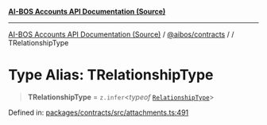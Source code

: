 [**AI-BOS Accounts API Documentation (Source)**](../../../README.md)

***

[AI-BOS Accounts API Documentation (Source)](../../../README.md) / [@aibos/contracts](../README.md) / [](../README.md) / TRelationshipType

# Type Alias: TRelationshipType

> **TRelationshipType** = `z.infer`\<*typeof* [`RelationshipType`](../variables/RelationshipType.md)\>

Defined in: [packages/contracts/src/attachments.ts:491](https://github.com/pohlai88/accounts/blob/48103fb36d28b2b9bfb33472b6de2f719773cde9/packages/contracts/src/attachments.ts#L491)
